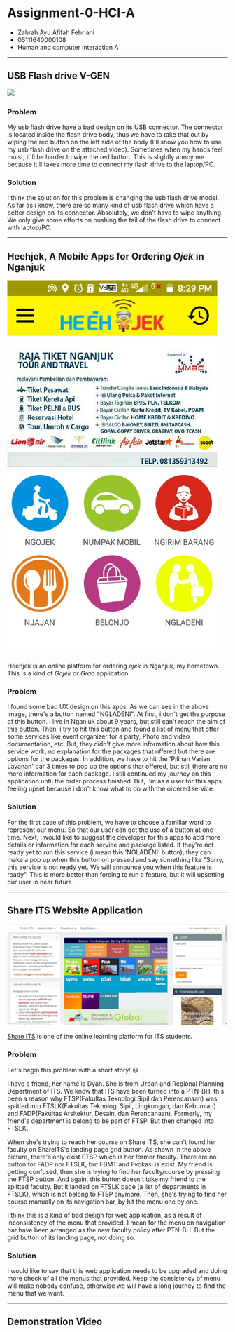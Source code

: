 # Assignment-0-HCI-A

* Zahrah Ayu Afifah Febriani
* 05111640000108
* Human and computer interaction A

---

## USB Flash drive V-GEN

![](https://github.com/hci-a-if-its-2019/assignment-0-zahraayafni/blob/master/assets/fd.JPG)

### Problem
My usb flash drive have a bad design on its USB connector. The connector is located inside the flash drive body, thus we have to take that out by wiping the red button on the left side of the body (I'll show you how to use my usb flash drive on the attached video). Sometimes when my hands feel moist, it'll be harder to wipe the red button. This is slightly annoy me because it'll takes more time to connect my flash drive to the laptop/PC. 

### Solution
I think the solution for this problem is changing the usb flash drive model. As far as i know, there are so many kind of usb flash drive which have a better design on its connector. Absolutely, we don't have to wipe anything. We only give some efforts on pushing the tail of the flash drive to connect with laptop/PC.

---

## Heehjek, A Mobile Apps for Ordering _Ojek_ in Nganjuk

![](https://github.com/hci-a-if-its-2019/assignment-0-zahraayafni/blob/master/assets/heehjek.jpg)

Heehjek is an online platform for ordering _ojek_ in Nganjuk, my hometown. This is a kind of _Gojek_ or _Grab_ application.

### Problem
I found some bad UX design on this apps. As we can see in the above image, there's a button named "NGLADENI". At first, i don't get the purpose of this button. I live in Nganjuk about 9 years, but still can't reach the aim of this button. Then, i try to hit this button and found a list of menu that offer some services like event organizer for a party, Photo and video documentation, etc. But, they didn't give more information about how this service work, no explanation for the packages that offered but there are options for the packages. In addition, we have to hit the 'Pilihan Varian Layanan' bar 3 times to pop up the options that offered, but still there are no more information for each package. I still continued my journey on this application until the order process finished. But, i'm as a user for this apps feeling upset because i don't know what to do with the ordered service. 

### Solution
For the first case of this problem, we have to choose a familiar word to represent our menu. So that our user can get the use of a button at one time. Next, i would like to suggest the developer for this apps to add more details or information for each service and package listed. If they're not ready yet to run this service (i mean this 'NGLADENI' button), they can make a pop up when this button on pressed and say something like "Sorry, this service is not ready yet. We will announce you when this feature is ready". This is more better than forcing to run a feature, but it will upsetting our user in near future.

---

## Share ITS Website Application

![](https://github.com/hci-a-if-its-2019/assignment-0-zahraayafni/blob/master/assets/shareits.JPG)

[Share ITS](http://share.its.ac.id/) is one of the online learning platform for ITS students. 

### Problem
Let's begin this problem with a short story! :smiley:

I have a friend, her name is Dyah. She is from Urban and Regional Planning Department of ITS. We know that ITS have been turned into a PTN-BH, this been a reason why FTSP(Fakultas Teknologi Sipil dan Perencanaan) was splitted into FTSLK(Fakultas Teknologi Sipil, Lingkungan, dan Kebumian) and FADP(Fakultas Arsitektur, Desain, dan Perencanaan). Formerly, my friend's department is belong to be part of FTSP. But then changed into FTSLK.

When she's trying to reach her course on Share ITS, she can't found her faculty on ShareITS's landing page grid button. As shown in the above picture, there's only exist FTSP which is her former faculty. There are no button for FADP nor FTSLK, but FBMT and Fvokasi is exist. My friend is getting confused, then she is trying to find her faculty/course by pressing the FTSP button. And again, this button doesn't take my friend to the splitted faculty. But it landed on FTSLK page (a list of departments in FTSLK), which is not belong to FTSP anymore. Then, she's trying to find her course manually on its navigation bar, by hit the menu one by one. 

I think this is a kind of bad design for web application, as a result of inconsistency of the menu that provided. I mean for the menu on navigation bar have been arranged as the new faculty policy after PTN-BH. But the grid button of its landing page, not doing so.

### Solution
I would like to say that this web application needs to be upgraded and doing more check of all the menus that provided. Keep the consistency of menu will make nobody confuse, otherwise we will have a long journey to find the menu that we want.

---

## Demonstration Video